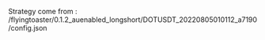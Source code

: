 Strategy come from : /flyingtoaster/0.1.2_auenabled_longshort/DOTUSDT_20220805010112_a7190/config.json
